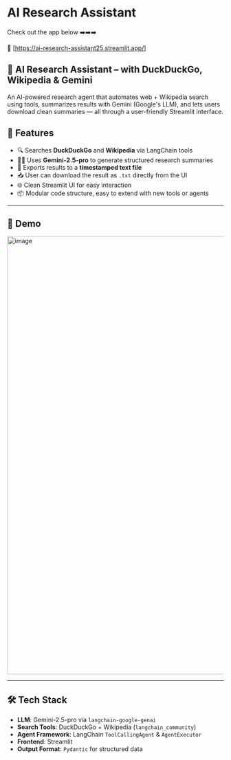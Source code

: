# AI Research Assistant

Check out the app below ➡️➡️➡️

🔗 [https://ai-research-assistant25.streamlit.app/]

## 🧠 AI Research Assistant – with DuckDuckGo, Wikipedia & Gemini

An AI-powered research agent that automates web + Wikipedia search using tools, summarizes results with Gemini (Google's LLM), and lets users download clean summaries — all through a user-friendly Streamlit interface.

## 🚀 Features

- 🔍 Searches **DuckDuckGo** and **Wikipedia** via LangChain tools  
- 🧑‍🔬 Uses **Gemini-2.5-pro** to generate structured research summaries  
- 📄 Exports results to a **timestamped text file**  
- 📥 User can download the result as `.txt` directly from the UI   
- 🌐 Clean Streamlit UI for easy interaction  
- 📦 Modular code structure, easy to extend with new tools or agents

---

## 📸 Demo

<img width="1918" height="1020" alt="image" src="https://github.com/user-attachments/assets/394a2ef3-5075-43b2-adcc-2971c82a104f" />

---

## 🛠️ Tech Stack

- **LLM**: Gemini-2.5-pro via `langchain-google-genai`
- **Search Tools**: DuckDuckGo + Wikipedia (`langchain_community`)
- **Agent Framework**: LangChain `ToolCallingAgent` & `AgentExecutor`
- **Frontend**: Streamlit
- **Output Format**: `Pydantic` for structured data



